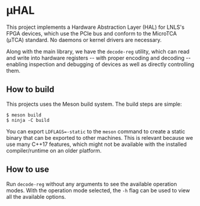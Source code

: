 # μHAL

This project implements a Hardware Abstraction Layer (HAL) for LNLS's FPGA
devices, which use the PCIe bus and conform to the MicroTCA (μTCA) standard. No
daemons or kernel drivers are necessary.

Along with the main library, we have the `decode-reg` utility, which can read
and write into hardware registers -- with proper encoding and decoding --
enabling inspection and debugging of devices as well as directly controlling
them.

## How to build

This projects uses the Meson build system. The build steps are simple:

```
$ meson build
$ ninja -C build
```

You can export `LDFLAGS=-static` to the `meson` command to create a static
binary that can be exported to other machines. This is relevant because we use
many C++17 features, which might not be available with the installed
compiler/runtime on an older platform.

## How to use

Run `decode-reg` without any arguments to see the available operation modes.
With the operation mode selected, the `-h` flag can be used to view all the
available options.
